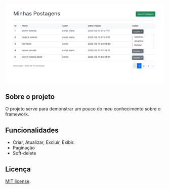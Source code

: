 <p align="center"><a href="#" target="_blank">
<img src="./public/images/image.png" width="600" alt="Laravel Logo"></a></p>

## Sobre o projeto

O projeto serve para demonstrar um pouco do meu conhecimento sobre o framework.

## Funcionalidades

- Criar, Atualizar, Excluir, Exibir.
- Paginação
- Soft-delete

## Licença

[MIT license](https://opensource.org/licenses/MIT).
